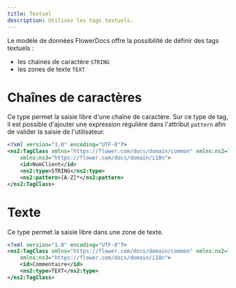 ```yaml
---
title: Textuel
description: Utilisez les tags textuels.
---
```


Le modèle de données FlowerDocs offre la possibilité de définir des tags textuels : 

* les chaines de caractère `STRING`
* les zones de texte `TEXT`


# Chaînes de caractères

Ce type permet la saisie libre d'une chaîne de caractère.
Sur ce type de tag, il est possible d'ajouter une expression régulière dans l'attribut `pattern` afin de valider la saisie de l'utilisateur.

```xml
<?xml version="1.0" encoding="UTF-8"?>
<ns2:TagClass xmlns="https://flower.com/docs/domain/common" xmlns:ns2="https://flower.com/docs/domain/tagclass"
	xmlns:ns3="https://flower.com/docs/domain/i18n">
	<id>NomClient</id>
    <ns2:type>STRING</ns2:type>
    <ns2:pattern>[A-Z]*</ns2:pattern>
</ns2:TagClass>
```

# Texte

Ce type permet la saisie libre dans une zone de texte.

```xml
<?xml version="1.0" encoding="UTF-8"?>
<ns2:TagClass xmlns="https://flower.com/docs/domain/common" xmlns:ns2="https://flower.com/docs/domain/tagclass"
	xmlns:ns3="https://flower.com/docs/domain/i18n">
	<id>Commentaire</id>
    <ns2:type>TEXT</ns2:type>
</ns2:TagClass>
```
